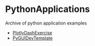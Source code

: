 # PythonApplications
Archive of python application examples

* [PlotlyDashExercise](./PlotlyDashExercise/README.md)
* [PyGUIDevTemplate](./PyGUIDevTemplate)